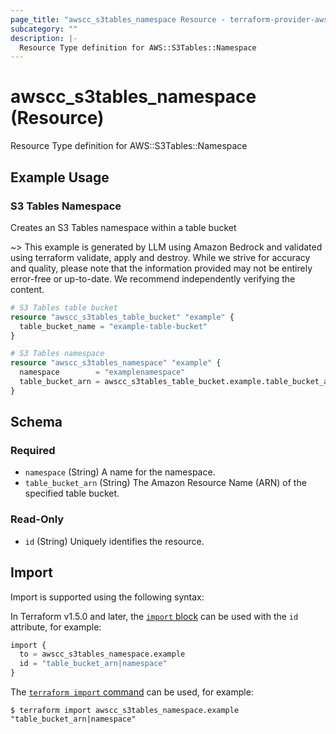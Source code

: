 ```yaml
---
page_title: "awscc_s3tables_namespace Resource - terraform-provider-awscc"
subcategory: ""
description: |-
  Resource Type definition for AWS::S3Tables::Namespace
---
```


# awscc_s3tables_namespace (Resource)

Resource Type definition for AWS::S3Tables::Namespace

## Example Usage

### S3 Tables Namespace
Creates an S3 Tables namespace within a table bucket

~> This example is generated by LLM using Amazon Bedrock and validated using terraform validate, apply and destroy. While we strive for accuracy and quality, please note that the information provided may not be entirely error-free or up-to-date. We recommend independently verifying the content.

```terraform
# S3 Tables table bucket
resource "awscc_s3tables_table_bucket" "example" {
  table_bucket_name = "example-table-bucket"
}

# S3 Tables namespace
resource "awscc_s3tables_namespace" "example" {
  namespace        = "examplenamespace"
  table_bucket_arn = awscc_s3tables_table_bucket.example.table_bucket_arn
}
```

<!-- schema generated by tfplugindocs -->
## Schema

### Required

- `namespace` (String) A name for the namespace.
- `table_bucket_arn` (String) The Amazon Resource Name (ARN) of the specified table bucket.

### Read-Only

- `id` (String) Uniquely identifies the resource.

## Import

Import is supported using the following syntax:

In Terraform v1.5.0 and later, the [`import` block](https://developer.hashicorp.com/terraform/language/import) can be used with the `id` attribute, for example:

```terraform
import {
  to = awscc_s3tables_namespace.example
  id = "table_bucket_arn|namespace"
}
```

The [`terraform import` command](https://developer.hashicorp.com/terraform/cli/commands/import) can be used, for example:

```shell
$ terraform import awscc_s3tables_namespace.example "table_bucket_arn|namespace"
```
